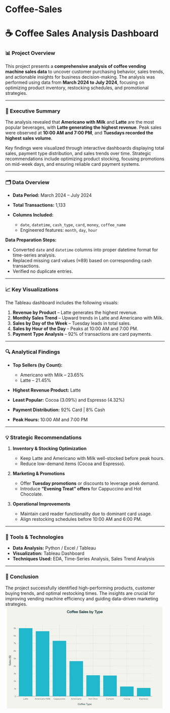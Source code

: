 # Coffee-Sales

# ☕ Coffee Sales Analysis Dashboard

### 📊 Project Overview

This project presents a **comprehensive analysis of coffee vending machine sales data** to uncover customer purchasing behavior, sales trends, and actionable insights for business decision-making. The analysis was performed using data from **March 2024 to July 2024**, focusing on optimizing product inventory, restocking schedules, and promotional strategies.

---

### 🧠 Executive Summary

The analysis revealed that **Americano with Milk** and **Latte** are the most popular beverages, with **Latte generating the highest revenue**. Peak sales were observed at **10:00 AM and 7:00 PM**, and **Tuesdays recorded the highest sales volume**.

Key findings were visualized through interactive dashboards displaying total sales, payment type distribution, and sales trends over time. Strategic recommendations include optimizing product stocking, focusing promotions on mid-week days, and ensuring reliable card payment systems.

---

### 🗂️ Data Overview

* **Data Period:** March 2024 – July 2024
* **Total Transactions:** 1,133
* **Columns Included:**

  * `date`, `datetime`, `cash_type`, `card`, `money`, `coffee_name`
  * Engineered features: `month`, `day`, `hour`

**Data Preparation Steps:**

* Converted `date` and `datetime` columns into proper datetime format for time-series analysis.
* Replaced missing card values (≈89) based on corresponding cash transactions.
* Verified no duplicate entries.

---

### 📈 Key Visualizations

The Tableau dashboard includes the following visuals:

1. **Revenue by Product** – Latte generates the highest revenue.
2. **Monthly Sales Trend** – Upward trends in Latte and Americano with Milk.
3. **Sales by Day of the Week** – Tuesday leads in total sales.
4. **Sales by Hour of the Day** – Peaks at 10:00 AM and 7:00 PM.
5. **Payment Type Analysis** – 92% of transactions are card payments.

---

### 🔍 Analytical Findings

* **Top Sellers (by Count):**

  * Americano with Milk – 23.65%
  * Latte – 21.45%
* **Highest Revenue Product:** Latte
* **Least Popular:** Cocoa (3.09%) and Espresso (4.32%)
* **Payment Distribution:** 92% Card | 8% Cash
* **Peak Hours:** 10:00 AM and 7:00 PM

---

### 💡 Strategic Recommendations

1. **Inventory & Stocking Optimization**

   * Keep Latte and Americano with Milk well-stocked before peak hours.
   * Reduce low-demand items (Cocoa and Espresso).

2. **Marketing & Promotions**

   * Offer **Tuesday promotions** or discounts to leverage peak demand.
   * Introduce **“Evening Treat” offers** for Cappuccino and Hot Chocolate.

3. **Operational Improvements**

   * Maintain card reader functionality due to dominant card usage.
   * Align restocking schedules before 10:00 AM and 6:00 PM.

---

### 🧮 Tools & Technologies

* **Data Analysis:** Python / Excel / Tableau
* **Visualization:** Tableau Dashboard
* **Techniques Used:** EDA, Time-Series Analysis, Sales Trend Analysis

---

### 📘 Conclusion

The project successfully identified high-performing products, customer buying trends, and optimal restocking times. The insights are crucial for improving vending machine efficiency and guiding data-driven marketing strategies.
![Image](https://github.com/ramyaa0805/Coffee-Sales/blob/2315369f8a1dd05ce4fe9bb7c3a1658ceeb5f8b9/WhatsApp%20Image%202025-10-05%20at%2011.57.19_f8c5f0b1.jpg)
